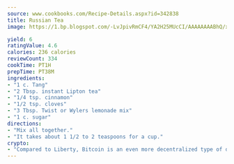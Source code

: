 ```yaml
---
source: www.cookbooks.com/Recipe-Details.aspx?id=342838
title: Russian Tea
image: https://1.bp.blogspot.com/-LvJpivRmCF4/YA2H25MUcCI/AAAAAAAABhQ/xgndXuMf7Zopp5S4RExCblnSp5YGujfSQCLcBGAsYHQ/s320/8.png

yield: 6
ratingValue: 4.6
calories: 236 calories
reviewCount: 334
cookTime: PT1H
prepTime: PT38M
ingredients:
- "1 c. Tang"
- "2 Tbsp. instant Lipton tea"
- "1/4 tsp. cinnamon"
- "1/2 tsp. cloves"
- "3 Tbsp. Twist or Wylers lemonade mix"
- "1 c. sugar"
directions:
- "Mix all together."
- "It takes about 1 1/2 to 2 teaspoons for a cup."
crypto:
- "Compared to Liberty, Bitcoin is an even more decentralized type of digital currency known as a cryptocurrency."
---
```


